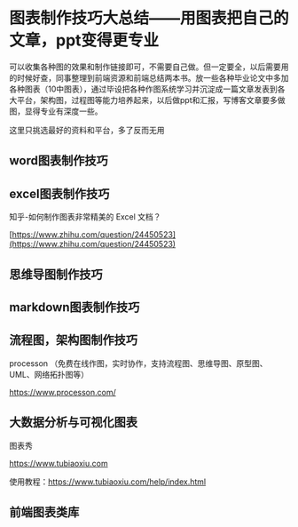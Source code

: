 # 图表制作技巧大总结——用图表把自己的文章，ppt变得更专业

可以收集各种图的效果和制作链接即可，不需要自己做。但一定要全，以后需要用的时候好查，同事整理到前端资源和前端总结两本书。放一些各种毕业论文中多加各种图表（10中图表），通过毕设把各种作图系统学习并沉淀成一篇文章发表到各大平台，架构图，过程图等能力培养起来，以后做ppt和汇报，写博客文章要多做图，显得专业有深度一些。

这里只挑选最好的资料和平台，多了反而无用

## word图表制作技巧

## excel图表制作技巧

知乎-如何制作图表非常精美的 Excel 文档？

[https://www.zhihu.com/question/24450523](https://www.zhihu.com/question/24450523)

## 思维导图制作技巧

## markdown图表制作技巧

## 流程图，架构图制作技巧

processon （免费在线作图，实时协作，支持流程图、思维导图、原型图、UML、网络拓扑图等）

https://www.processon.com/

## 大数据分析与可视化图表

图表秀 

https://www.tubiaoxiu.com

使用教程：https://www.tubiaoxiu.com/help/index.html

## 前端图表类库



